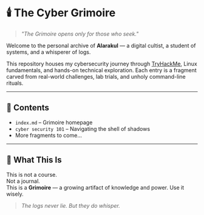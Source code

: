 # 🕯️ The Cyber Grimoire

> *"The Grimoire opens only for those who seek."*

Welcome to the personal archive of **Alarakul** — a digital cultist, a student of systems, and a whisperer of logs.

This repository houses my cybersecurity journey through [TryHackMe](https://tryhackme.com), Linux fundamentals, and hands-on technical exploration. Each entry is a fragment carved from real-world challenges, lab trials, and unholy command-line rituals.

---

## 📜 Contents

- `index.md` – Grimoire homepage  
- `cyber security 101` – Navigating the shell of shadows  
- More fragments to come...

---

## 🔮 What This Is

This is not a course.  
Not a journal.  
This is a **Grimoire** — a growing artifact of knowledge and power. Use it wisely.

> *The logs never lie. But they do whisper.*
